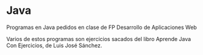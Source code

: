# Java
Programas en Java pedidos en clase de FP Desarrollo de Aplicaciones Web

Varios de estos programas son ejercicios sacados del libro Aprende Java Con Ejercicios, de Luis José Sánchez.
